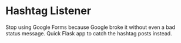 # Hashtag Listener

Stop using Google Forms because Google broke it without even a bad status
message. Quick Flask app to catch the hashtag posts instead.
